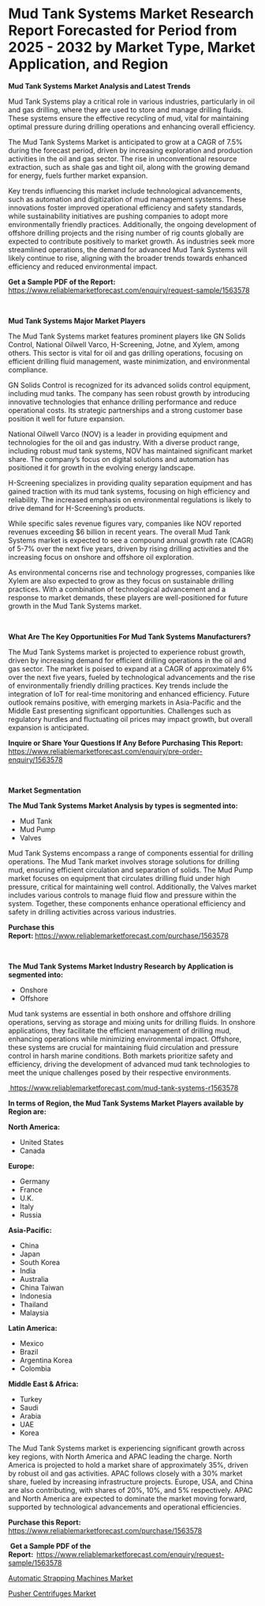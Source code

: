<p><h1>Mud Tank Systems Market Research Report Forecasted for Period from 2025 -  2032 by Market Type, Market Application, and Region</h1></p><p><strong>Mud Tank Systems Market Analysis and Latest Trends</strong></p>
<p><p>Mud Tank Systems play a critical role in various industries, particularly in oil and gas drilling, where they are used to store and manage drilling fluids. These systems ensure the effective recycling of mud, vital for maintaining optimal pressure during drilling operations and enhancing overall efficiency.</p><p>The Mud Tank Systems Market is anticipated to grow at a CAGR of 7.5% during the forecast period, driven by increasing exploration and production activities in the oil and gas sector. The rise in unconventional resource extraction, such as shale gas and tight oil, along with the growing demand for energy, fuels further market expansion. </p><p>Key trends influencing this market include technological advancements, such as automation and digitization of mud management systems. These innovations foster improved operational efficiency and safety standards, while sustainability initiatives are pushing companies to adopt more environmentally friendly practices. Additionally, the ongoing development of offshore drilling projects and the rising number of rig counts globally are expected to contribute positively to market growth. As industries seek more streamlined operations, the demand for advanced Mud Tank Systems will likely continue to rise, aligning with the broader trends towards enhanced efficiency and reduced environmental impact.</p></p>
<p><strong>Get a Sample PDF of the Report:&nbsp;</strong> <a href="https://www.reliablemarketforecast.com/enquiry/request-sample/1563578?utm_campaign=1890&utm_medium=2&utm_source=Github&utm_content=ia&utm_term=22022025&utm_id=mud-tank-systems">https://www.reliablemarketforecast.com/enquiry/request-sample/1563578</a></p>
<p>&nbsp;</p>
<p><strong>Mud Tank Systems Major Market Players</strong></p>
<p><p>The Mud Tank Systems market features prominent players like GN Solids Control, National Oilwell Varco, H-Screening, Jotne, and Xylem, among others. This sector is vital for oil and gas drilling operations, focusing on efficient drilling fluid management, waste minimization, and environmental compliance.</p><p>GN Solids Control is recognized for its advanced solids control equipment, including mud tanks. The company has seen robust growth by introducing innovative technologies that enhance drilling performance and reduce operational costs. Its strategic partnerships and a strong customer base position it well for future expansion.</p><p>National Oilwell Varco (NOV) is a leader in providing equipment and technologies for the oil and gas industry. With a diverse product range, including robust mud tank systems, NOV has maintained significant market share. The company’s focus on digital solutions and automation has positioned it for growth in the evolving energy landscape.</p><p>H-Screening specializes in providing quality separation equipment and has gained traction with its mud tank systems, focusing on high efficiency and reliability. The increased emphasis on environmental regulations is likely to drive demand for H-Screening’s products.</p><p>While specific sales revenue figures vary, companies like NOV reported revenues exceeding $6 billion in recent years. The overall Mud Tank Systems market is expected to see a compound annual growth rate (CAGR) of 5-7% over the next five years, driven by rising drilling activities and the increasing focus on onshore and offshore oil exploration.</p><p>As environmental concerns rise and technology progresses, companies like Xylem are also expected to grow as they focus on sustainable drilling practices. With a combination of technological advancement and a response to market demands, these players are well-positioned for future growth in the Mud Tank Systems market.</p></p>
<p>&nbsp;</p>
<p><strong>What Are The Key Opportunities For Mud Tank Systems Manufacturers?</strong></p>
<p><p>The Mud Tank Systems market is projected to experience robust growth, driven by increasing demand for efficient drilling operations in the oil and gas sector. The market is poised to expand at a CAGR of approximately 6% over the next five years, fueled by technological advancements and the rise of environmentally friendly drilling practices. Key trends include the integration of IoT for real-time monitoring and enhanced efficiency. Future outlook remains positive, with emerging markets in Asia-Pacific and the Middle East presenting significant opportunities. Challenges such as regulatory hurdles and fluctuating oil prices may impact growth, but overall expansion is anticipated.</p></p>
<p><strong>Inquire or Share Your Questions If Any Before Purchasing This Report:</strong> <a href="https://www.reliablemarketforecast.com/enquiry/pre-order-enquiry/1563578?utm_campaign=1890&utm_medium=2&utm_source=Github&utm_content=ia&utm_term=22022025&utm_id=mud-tank-systems">https://www.reliablemarketforecast.com/enquiry/pre-order-enquiry/1563578</a></p>
<p>&nbsp;</p>
<p><strong>Market Segmentation</strong></p>
<p><strong>The Mud Tank Systems Market Analysis by types is segmented into:</strong></p>
<p><ul><li>Mud Tank</li><li>Mud Pump</li><li>Valves</li></ul></p>
<p><p>Mud Tank Systems encompass a range of components essential for drilling operations. The Mud Tank market involves storage solutions for drilling mud, ensuring efficient circulation and separation of solids. The Mud Pump market focuses on equipment that circulates drilling fluid under high pressure, critical for maintaining well control. Additionally, the Valves market includes various controls to manage fluid flow and pressure within the system. Together, these components enhance operational efficiency and safety in drilling activities across various industries.</p></p>
<p><strong>Purchase this Report:&nbsp;</strong><a href="https://www.reliablemarketforecast.com/purchase/1563578?utm_campaign=1890&utm_medium=2&utm_source=Github&utm_content=ia&utm_term=22022025&utm_id=mud-tank-systems">https://www.reliablemarketforecast.com/purchase/1563578</a></p>
<p>&nbsp;</p>
<p><strong>The Mud Tank Systems Market Industry Research by Application is segmented into:</strong></p>
<p><ul><li>Onshore</li><li>Offshore</li></ul></p>
<p><p>Mud tank systems are essential in both onshore and offshore drilling operations, serving as storage and mixing units for drilling fluids. In onshore applications, they facilitate the efficient management of drilling mud, enhancing operations while minimizing environmental impact. Offshore, these systems are crucial for maintaining fluid circulation and pressure control in harsh marine conditions. Both markets prioritize safety and efficiency, driving the development of advanced mud tank technologies to meet the unique challenges posed by their respective environments.</p></p>
<p><a href="https://www.reliablemarketforecast.com/mud-tank-systems-r1563578?utm_campaign=1890&utm_medium=2&utm_source=Github&utm_content=ia&utm_term=22022025&utm_id=mud-tank-systems">&nbsp;https://www.reliablemarketforecast.com/mud-tank-systems-r1563578</a></p>
<p><strong>In terms of Region, the Mud Tank Systems Market Players available by Region are:</strong></p>
<p>
    <p> <strong> North America: </strong>
        <ul>
            <li>United States</li>
            <li>Canada</li>
        </ul>
        </p> 
    <p> <strong> Europe: </strong>
        <ul>
            <li>Germany</li>
            <li>France</li>
            <li>U.K.</li>
            <li>Italy</li>
            <li>Russia</li>
        </ul>
        </p> 
    <p> <strong> Asia-Pacific: </strong>
        <ul>
            <li>China</li>
            <li>Japan</li>
            <li>South Korea</li>
            <li>India</li>
            <li>Australia</li>
            <li>China Taiwan</li>
            <li>Indonesia</li>
            <li>Thailand</li>
            <li>Malaysia</li>
        </ul>
        </p> 
    <p> <strong> Latin America: </strong>
        <ul>
            <li>Mexico</li>
            <li>Brazil</li>
            <li>Argentina Korea</li>
            <li>Colombia</li>
        </ul>
        </p> 
    <p> <strong> Middle East & Africa: </strong>
        <ul>
            <li>Turkey</li>
            <li>Saudi</li>
            <li>Arabia</li>
            <li>UAE</li>
            <li>Korea</li>
        </ul>
    </p>
    </p>
<p><p>The Mud Tank Systems market is experiencing significant growth across key regions, with North America and APAC leading the charge. North America is projected to hold a market share of approximately 35%, driven by robust oil and gas activities. APAC follows closely with a 30% market share, fueled by increasing infrastructure projects. Europe, USA, and China are also contributing, with shares of 20%, 10%, and 5% respectively. APAC and North America are expected to dominate the market moving forward, supported by technological advancements and operational efficiencies.</p></p>
<p><strong>Purchase this Report: </strong><a href="https://www.reliablemarketforecast.com/purchase/1563578?utm_campaign=1890&utm_medium=2&utm_source=Github&utm_content=ia&utm_term=22022025&utm_id=mud-tank-systems">https://www.reliablemarketforecast.com/purchase/1563578</a></p>
<p>&nbsp;<strong>Get a Sample PDF of the Report:&nbsp;&nbsp;</strong><a href="https://www.reliablemarketforecast.com/enquiry/request-sample/1563578?utm_campaign=1890&utm_medium=2&utm_source=Github&utm_content=ia&utm_term=22022025&utm_id=mud-tank-systems">https://www.reliablemarketforecast.com/enquiry/request-sample/1563578</a></p>
<p><strong></strong></p>
<p><p><a href="https://github.com/lylyparadise/Market-Research-Report-List-6/blob/main/automatic-strapping-machines-market.md?utm_campaign=1890&utm_medium=2&utm_source=Github&utm_content=ia&utm_term=22022025&utm_id=mud-tank-systems">Automatic Strapping Machines Market</a></p><p><a href="https://github.com/ludongfomban/Market-Research-Report-List-1/blob/main/pusher-centrifuges-market.md?utm_campaign=1890&utm_medium=2&utm_source=Github&utm_content=ia&utm_term=22022025&utm_id=mud-tank-systems">Pusher Centrifuges Market</a></p></p>